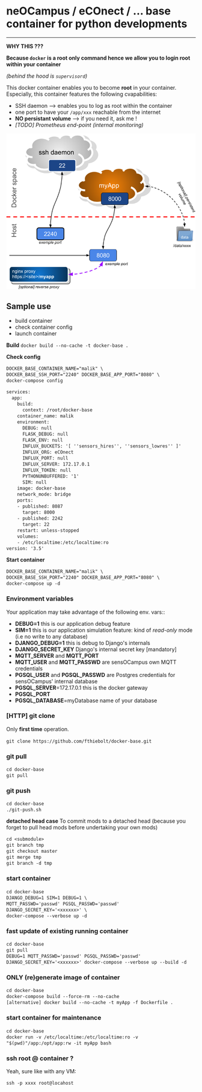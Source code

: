 # neOCampus / eCOnect / ... base container for python developments #
_____________________________________________________________________

**WHY THIS ???**

**Because `docker` is a root only command hence we allow you to login root within your container**

*(behind the hood is `supervisord`)*

This docker container enables you to become **root** in your container. Especially, this container features the following cvapabilities:

  - SSH daemon --> enables you to log as root within the container
  - one port to have your `/app/xxx` reachable from the internet
  - **NO persistant volume** --> if you need it, ask me !
  - *[TODO] Prometheus end-point (internal monitoring)*

![docker-base container overview](images/docker-base-overview.png)

## Sample use
  - build container
  - check container config
  - launch container

**Build**
`docker build --no-cache -t docker-base .`

**Check config**
```
DOCKER_BASE_CONTAINER_NAME="malik" \
DOCKER_BASE_SSH_PORT="2240" DOCKER_BASE_APP_PORT="8080" \
docker-compose config
```

```
services:
  app:
    build:
      context: /root/docker-base
    container_name: malik
    environment:
      DEBUG: null
      FLASK_DEBUG: null
      FLASK_ENV: null
      INFLUX_BUCKETS: '[ ''sensors_hires'', ''sensors_lowres'' ]'
      INFLUX_ORG: eCOnect
      INFLUX_PORT: null
      INFLUX_SERVER: 172.17.0.1
      INFLUX_TOKEN: null
      PYTHONUNBUFFERED: '1'
      SIM: null
    image: docker-base
    network_mode: bridge
    ports:
    - published: 8087
      target: 8000
    - published: 2242
      target: 22
    restart: unless-stopped
    volumes:
    - /etc/localtime:/etc/localtime:ro
version: '3.5'
```

**Start container**
```
DOCKER_BASE_CONTAINER_NAME="malik" \
DOCKER_BASE_SSH_PORT="2240" DOCKER_BASE_APP_PORT="8080" \
docker-compose up -d
```

### Environment variables ###
Your application may take advantage of the following env. vars::

  - **DEBUG=1** this is our application debug feature
  - **SIM=1** this is our application simulation feature: kind of *read-only* mode (i.e no write to any database)
  - **DJANGO_DEBUG=1** this is debug to Django's internals
  - **DJANGO_SECRET_KEY** Django's internal secret key [mandatory]
  - **MQTT_SERVER** and **MQTT_PORT**
  - **MQTT_USER** and **MQTT_PASSWD** are sensOCampus own MQTT credentials
  - **PGSQL_USER** and **PGSQL_PASSWD** are Postgres credentials for sensOCampus' internal database
  - **PGSQL_SERVER**=172.17.0.1   this is the docker gateway
  - **PGSQL_PORT**
  - **PGSQL_DATABASE**=myDatabase    name of your database


### [HTTP] git clone ###
Only **first time** operation.

`git clone https://github.com/fthiebolt/docker-base.git`  

### git pull ###
```
cd docker-base
git pull
```

### git push ###
```
cd docker-base
./git-push.sh
```

**detached head case**
To commit mods to a detached head (because you forget to pull head mods before undertaking your own mods)
```
cd <submodule>
git branch tmp
git checkout master
git merge tmp
git branch -d tmp
```

### start container ###
```
cd docker-base
DJANGO_DEBUG=1 SIM=1 DEBUG=1 \
MQTT_PASSWD='passwd' PGSQL_PASSWD='passwd' DJANGO_SECRET_KEY='<xxxxxx>' \
docker-compose --verbose up -d
```  

### fast update of existing running container ###
```
cd docker-base
git pull
DEBUG=1 MQTT_PASSWD='passwd' PGSQL_PASSWD='passwd' DJANGO_SECRET_KEY='<xxxxxx>' docker-compose --verbose up --build -d
```  

### ONLY (re)generate image of container ###
```
cd docker-base
docker-compose build --force-rm --no-cache
[alternative] docker build --no-cache -t myApp -f Dockerfile .
```

### start container for maintenance ###
```
cd docker-base
docker run -v /etc/localtime:/etc/localtime:ro -v "$(pwd)"/app:/opt/app:rw -it myApp bash
```

### ssh root @ container ? ###
Yeah, sure like with any VM:
```
ssh -p xxxx root@locahost
```  

